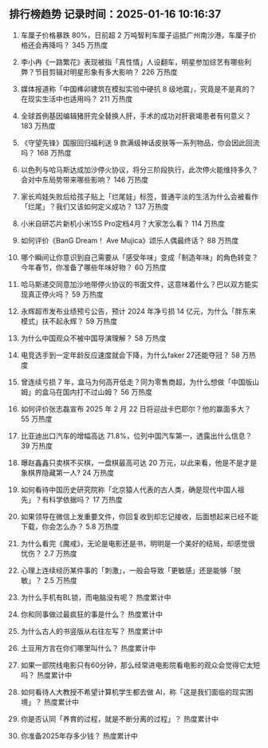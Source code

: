 
## 排行榜趋势 记录时间：2025-01-16 10:16:37
  
  1. 车厘子价格暴跌 80%，日前超 2 万吨智利车厘子运抵广州南沙港，车厘子价格还会再降吗？ 345 万热度
    
  2. 李小冉《一路繁花》表现被指「真性情」人设翻车，明星参加综艺有哪些利弊？节目剪辑对明星形象有多大影响？ 226 万热度
    
  3. 媒体报道称「中国榫卯建筑在模拟实验中硬抗 8 级地震」，究竟是不是真的？在现实生活中也适用吗？ 211 万热度
    
  4. 全球首例基因编辑猪肝完全替换人肝，手术的成功对肝衰竭患者有何意义？ 183 万热度
    
  5. 《守望先锋》国服回归福利送 9 款满级神话皮肤等一系列物品，你会因此回流吗？ 168 万热度
    
  6. 以色列与哈马斯达成加沙停火协议，将分三阶段执行，此次停火能维持多久？会对中东局势带来哪些影响？ 146 万热度
    
  7. 家长鸡娃失败后给孩子贴上「烂尾娃」标签，普通平淡的生活为什么会被看作「烂尾」？我们又该如何定义成功？ 137 万热度
    
  8. 小米自研芯片新机小米15S Pro定档4月？大家怎么看？ 114 万热度
    
  9. 如何评价《BanG Dream！ Ave Mujica》颂乐人偶最终话？ 88 万热度
    
  10. 哪个瞬间让你意识到自己需要从「感受年味」变成「制造年味」的角色转变？今年春节，你准备了哪些年味好物？ 60 万热度
    
  11. 哈马斯递交同意加沙地带停火协议的书面文件，这意味着什么？巴以双方能实现真正停火吗？ 59 万热度
    
  12. 永辉超市发布业绩预亏公告，预计 2024 年净亏损 14 亿元，为什么「胖东来模式」扶不起永辉？ 59 万热度
    
  13. 为什么中国观众不被中国导演理解？ 58 万热度
    
  14. 电竞选手到一定年龄反应速度就会下降，为什么faker 27还能夺冠？ 58 万热度
    
  15. 曾连续亏损 7 年，盒马为何高开低走？同为零售商超，为什么想做「中国版山姆」的盒马在国内打不过山姆？ 56 万热度
    
  16. 如何评价张志磊宣布 2025 年 2 月 22 日将迎战卡巴耶尔？他的赢面多大？ 55 万热度
    
  17. 比亚迪出口汽车的增幅高达 71.8%，位列中国汽车第一，透露出什么信息？ 39 万热度
    
  18. 曝赵鑫鑫只卖棋不买棋，一盘棋最高可达 20 万元，以此来看，他是不是才是象棋界隐藏第一人? 24 万热度
    
  19. 如何看待中国历史研究院称「北京猿人代表的古人类，确是现代中国人祖先」？有科学依据吗？ 17 万热度
    
  20. 如果领导在微信上发重要文件，你回复收到却忘记接收，后面想起来已经不能下载，你会怎么办？ 5.8 万热度
    
  21. 为什么看完《魔戒》，无论是电影还是书，明明是一个美好的结局，却感觉很忧伤？ 2.7 万热度
    
  22. 心理上连续经历某件事的「刺激」，一般会导致「更敏感」还是能够「脱敏」？ 2.5 万热度
    
  23. 为什么手机有BL锁，而电脑没有呢？ 热度累计中
    
  24. 你和同事做过最疯狂的事是什么？ 热度累计中
    
  25. 为什么古人的书竖版从右往左写？ 热度累计中
    
  26. 土豆用方言在你们哪里叫什么？ 热度累计中
    
  27. 如果一部院线电影只有60分钟，那么经常进电影院看电影的观众会觉得它太短吗？ 热度累计中
    
  28. 如何看待人大教授不希望计算机学生都去做 AI，称「这是我们面临的现实困境」？ 热度累计中
    
  29. 你是否认同「养育的过程，就是不断分离的过程」？ 热度累计中
    
  30. 你准备2025年存多少钱？ 热度累计中
    